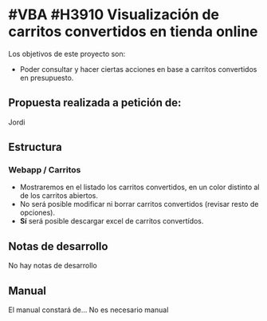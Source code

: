 # #VBA #H3910 Visualización de carritos convertidos en tienda online

Los objetivos de este proyecto son:
+ Poder consultar y hacer ciertas acciones en base a carritos convertidos en presupuesto.

## Propuesta realizada a petición de:
Jordi

## Estructura

### Webapp / Carritos

+ Mostraremos en el listado los carritos convertidos, en un color distinto al de los carritos abiertos.
+ No será posible modificar ni borrar carritos convertidos (revisar resto de opciones).
+ **Sí** será posible descargar excel de carritos convertídos.

## Notas de desarrollo
No hay notas de desarrollo

## Manual
El manual constará de...
No es necesario manual
